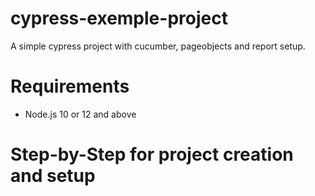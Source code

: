 # cypress-exemple-project
A simple cypress project with cucumber, pageobjects and report setup.

# Requirements

* Node.js 10 or 12 and above

# Step-by-Step for project creation and setup


